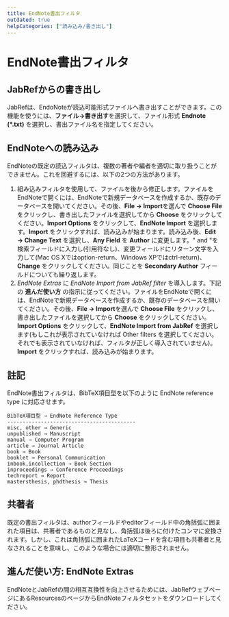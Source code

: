 ```yaml
---
title: EndNote書出フィルタ
outdated: true
helpCategories: ["読み込み/書き出し"]
---
```


# EndNote書出フィルタ

## JabRefからの書き出し

JabRefは、EndoNoteが読込可能形式ファイルへ書き出すことができます。この機能を使うには、**ファイル→書き出す**を選択して、ファイル形式 **Endnote (\*.txt)** を選択し、書出ファイル名を指定してください。

## EndNoteへの読み込み

EndNoteの既定の読込フィルタは、複数の著者や編者を適切に取り扱うことができません。これを回避するには、以下の2つの方法があります。

1.  組み込みフィルタを使用して、ファイルを後から修正します。ファイルをEndNoteで開くには、EndNoteで新規データベースを作成するか、既存のデータベースを開いてください。その後、**File → Import**を選んで **Choose File** をクリックし、書き出したファイルを選択してから **Choose** をクリックしてください。**Import Options** をクリックして、**EndNote Import** を選択します。**Import** をクリックすれば、読み込みが始まります。読み込み後、**Edit → Change Text** を選択し、**Any Field** を **Author** に変更します。" and "を検索フィールドに入力し(引用符なし)、変更フィールドにリターン文字を入力して(Mac OS Xではoption-return、Windows XPではctrl-return)、**Change** をクリックしてください。同じことを **Secondary Author** フィールドについても繰り返します。
2.  *EndNote Extras* に *EndNote Import from JabRef filter* を導入します。下記の **進んだ使い方** の指示に従ってください。ファイルをEndNoteで開くには、EndNoteで新規データベースを作成するか、既存のデータベースを開いてください。その後、**File → Import**を選んで **Choose File** をクリックし、書き出したファイルを選択してから **Choose** をクリックしてください。**Import Options** をクリックして、**EndNote Import from JabRef** を選択します(もしこれが表示されていなければ Other filters を選択してください。それでも表示されていなければ、フィルタが正しく導入されていません)。**Import** をクリックすれば、読み込みが始まります。

## 註記

EndNote書出フィルタは、BibTeX項目型を以下のように EndNote reference type に対応させます。

    BibTeX項目型 → EndNote Reference Type
    ------------------------------------------
    misc, other → Generic
    unpublished → Manuscript
    manual → Computer Program
    article → Journal Article
    book → Book
    booklet → Personal Communication
    inbook,incollection → Book Section
    inproceedings → Conference Proceedings
    techreport → Report
    mastersthesis, phdthesis → Thesis

## 共著者

既定の書出フィルタは、authorフィールドやeditorフィールド中の角括弧に囲まれた項目は、共著者であるものと見なし、角括弧は後ろに付けたコンマに変換されます。しかし、これは角括弧に囲まれたLaTeXコードを含む項目も共著者と見なされることを意味し、このような場合には適切に整形されません。

## 進んだ使い方: EndNote Extras

EndNoteとJabRefの間の相互互換性を向上させるためには、JabRefウェブページにあるResourcesのページからEndNoteフィルタセットをダウンロードしてください。

